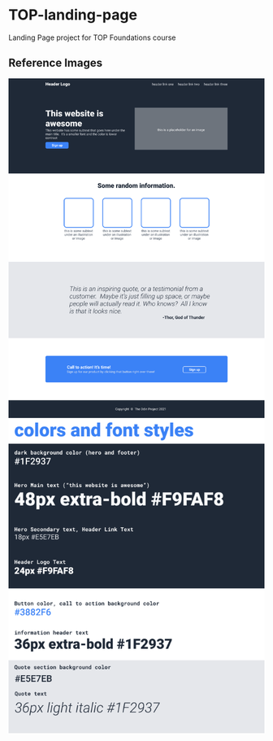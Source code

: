 # TOP-landing-page
Landing Page project for TOP Foundations course

## Reference Images
![reference-image-1](/img-assets/01.png)
![reference-image-2](/img-assets/02.png)